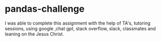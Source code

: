 # pandas-challenge
I was able to complete this assignment with the help of TA's, tutoring sessions, using google ,chat gpt, stack overflow, slack, classmates and leaning on the Jesus Christ.
